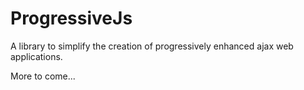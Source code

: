 ProgressiveJs
=============

A library to simplify the creation of progressively enhanced ajax web applications.

More to come...
